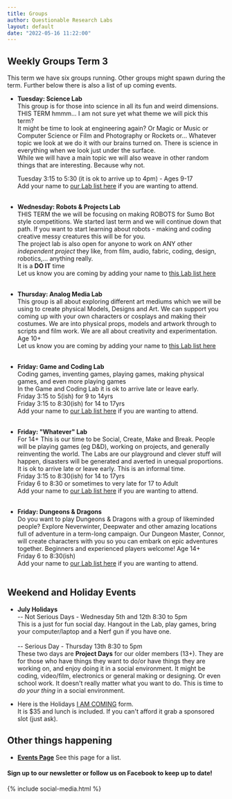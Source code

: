 ```yaml
---
title: Groups
author: Questionable Research Labs
layout: default
date: "2022-05-16 11:22:00"
---
```


## Weekly Groups Term 3

This term we have six groups running. Other groups might spawn during the term. 
Further below there is also a list of up coming events.


 - **Tuesday: Science Lab**<br> 
  This group is for those into science in all its fun and weird dimensions.<br>
  THIS TERM hmmm... I am not sure yet what theme we will pick this term? <br>
  It might be time to look at engineering again? Or Magic or Music or Computer Science or Film and Photography or Rockets or… Whatever topic we look at we do it with our  brains turned on. There is science in everything when we look just under the surface.<br>
  While we will have a main topic we will also weave in other random things that are interesting. Because why not.<br>

   Tuesday 3:15 to 5:30 (it is ok to arrive up to 4pm) - Ages 9-17<br>
   Add your name to [our Lab list here](https://forms.gle/jDTAn7t5uJna4ry4A) if you are wanting to attend.<br><br>
   

 - **Wednesday: Robots & Projects Lab**<br>
  THIS TERM the we will be focusing on making ROBOTS for Sumo Bot style competitions. We started last term and we will continue down that path. If you want to start learning about robots - making and coding creative messy creatures this will be for you.<br>The project lab is also open for anyone to work on ANY other <i>independent project</I> they like, from film, audio, fabric, coding, design, robotics,... anything really.<br>
  It is a __DO IT__ time<br> 
  Let us know you are coming by adding your name to [this Lab list here](https://forms.gle/WCXLAweUjfAFLZFd8)<br><br>


 - **Thursday: Analog Media Lab**<br>
   This group is all about exploring different art mediums which we will be using to create physical Models, Designs and Art. We can support you coming up with your own characters or cosplays and making their costumes. We are into physical props, models and artwork through to scripts and film work. We are all about creativity and experimentation. Age 10+<br>
   Let us know you are coming by adding your name to [this Lab list here](https://forms.gle/oaMf3HFVuAgopwri9)<br><br>


 - **Friday: Game and Coding Lab**<br>
  Coding games, inventing games, playing games, making physical games, and even more playing games<br>
  In the Game and Coding Lab it is ok to arrive late or leave early.<br>
    Friday 3:15 to 5(ish) for 9 to 14yrs<br> 
    Friday 3:15 to 8:30(ish) for 14 to 17yrs<br>
  Add your name to [our Lab list here](https://forms.gle/raYGDxvTPusxmLLV6) if you are wanting to attend. <br><br>
    

 - **Friday: "Whatever" Lab**<br>
  For 14+ This is our time to be Social, Create, Make and Break. People will be playing games (eg D&D), working on projects, and generally reinventing the world. The Labs are our playground and clever stuff will happen, disasters will be generated and averted in unequal proportions. <br>
  It is ok to arrive late or leave early. This is an informal time.<br>
    Friday 3:15 to 8:30(ish) for 14 to 17yrs<br>
    Friday 6 to 8:30 or sometimes to very late for 17 to Adult<br>
  Add your name to [our Lab list here](https://forms.gle/LoZAsPYptisvKi1d6) if you are wanting to attend.<br><br>
    

 - **Friday: Dungeons & Dragons**<br>
  Do you want to play Dungeons & Dragons with a group of likeminded people? Explore Neverwinter, Deepwater and other amazing locations full of adventure in a term-long campaign. Our Dungeon Master, Connor, will create characters with you so you can embark on epic adventures together. Beginners and experienced players welcome! Age 14+ <br>
    Friday 6 to 8:30(ish)<br>
  Add your name to [our Lab list here](https://forms.gle/9ubihFzV4sJaLDts8) if you are wanting to attend.<br><br>


## Weekend and Holiday Events
- **July Holidays**<br>
-- Not Serious Days - Wednesday 5th and 12th  8:30 to 5pm<br> 
This is a just for fun social day. Hangout in the Lab, play games, bring your computer/laptop and a Nerf gun if you have one.<br><br>
-- Serious Day - Thursday 13th 8:30 to 5pm<br> 
These two days are __Project Days__ for our older members (13+). They are for those who have things they want to do/or have things they are working on, and enjoy doing it in a social environment. It might be coding, video/film, electronics or general making or designing. Or even school work. It doesn't really matter what you want to do. This is time to *do your thing* in a social environment.

- Here is the Holidays [I AM COMING](https://forms.gle/VzKMKKqJveAXNxN88) form.<br> 
It is $35 and lunch is included. If you can't afford it grab a sponsored slot (just ask).


## Other things happening ##
 - **[Events Page](https://questionable.org.nz/notices/events/)** See this page for a list.
 #### Sign up to our newsletter or follow us on Facebook to keep up to date!

{% include social-media.html %}
